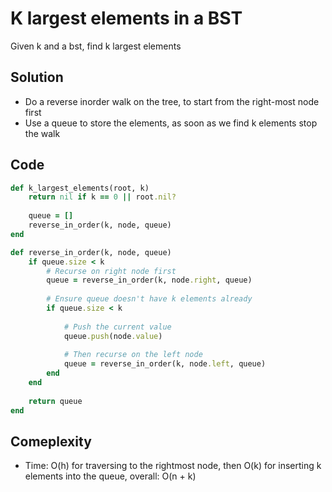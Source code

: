 # K largest elements in a BST
Given k and a bst, find k largest elements

## Solution
- Do a reverse inorder walk on the tree, to start from the right-most node first
- Use a queue to store the elements, as soon as we find k elements stop the walk

## Code
```ruby
def k_largest_elements(root, k)
    return nil if k == 0 || root.nil?
    
    queue = []
    reverse_in_order(k, node, queue)
end

def reverse_in_order(k, node, queue)
    if queue.size < k
        # Recurse on right node first
        queue = reverse_in_order(k, node.right, queue) 
        
        # Ensure queue doesn't have k elements already
        if queue.size < k
        
            # Push the current value
            queue.push(node.value) 
            
            # Then recurse on the left node 
            queue = reverse_in_order(k, node.left, queue) 
        end
    end
    
    return queue
end
```

## Comeplexity
- Time: O(h) for traversing to the rightmost node, then O(k) for inserting k elements into the queue, overall: O(n + k)